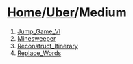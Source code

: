 # [Home](./../..)/[Uber](./..)/Medium
1. [Jump_Game_VI](./Jump_Game_VI.md)
2. [Minesweeper](./Minesweeper.md)
3. [Reconstruct_Itinerary](./Reconstruct_Itinerary.md)
4. [Replace_Words](./Replace_Words.md)
